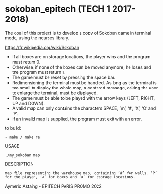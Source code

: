 # sokoban_epitech (TECH 1 2017-2018)

The goal of this project is to develop a copy of Sokoban game in terminal mode, using the ncurses library.

https://fr.wikipedia.org/wiki/Sokoban

- If all boxes are on storage locations, the player wins and the program must return 0.
- Otherwise, if none of the boxes can be moved anymore, he loses and the program must return 1.
- The game must be reset by pressing the space bar.
- Redimensioning the terminal must be handled. As long as the terminal is too small to display the whole
map, a centered message, asking the user to enlarge the terminal, must be displayed.
- The game must be able to be played with the arrow keys (LEFT, RIGHT, UP and DOWN).
- A valid map can only contains the characters SPACE, ‘\n’, ‘#’, ‘X’, ‘O’ and ‘P’.
- If an invalid map is supplied, the program must exit with an error.

to build:
    
    - make / make re

USAGE

    ./my_sokoban map
    
DESCRIPTION
    
    map file representing the warehouse map, containing ‘#’ for walls, ‘P’ for the player, ‘X’ for boxes and ‘O’ for storage locations.

Aymeric Astaing - EPITECH PARIS PROMO 2022
